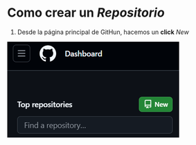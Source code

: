 # Como crear un _Repositorio_

1. Desde la página principal de GitHun, hacemos un __click__ *New* 

![Foto "New_repo"](https://github.com/UnaiBuenoBravo/aprendizaje/blob/main/GitHub_Creacion_Repo/New_repo.png "New_repo")